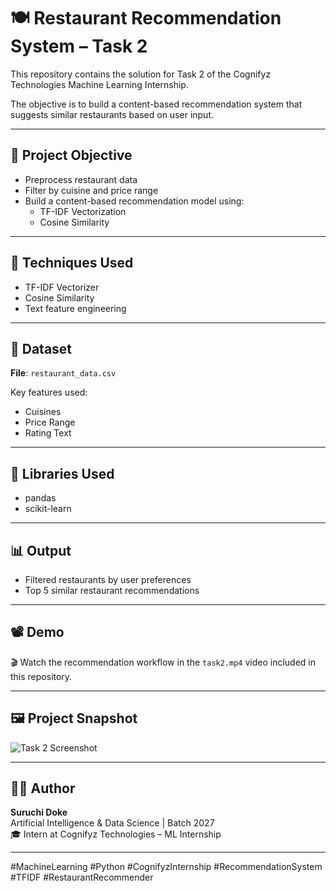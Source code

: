# 🍽️ Restaurant Recommendation System – Task 2

This repository contains the solution for Task 2 of the Cognifyz Technologies Machine Learning Internship.

The objective is to build a content-based recommendation system that suggests similar restaurants based on user input.

---

## 🎯 Project Objective

- Preprocess restaurant data
- Filter by cuisine and price range
- Build a content-based recommendation model using:
  - TF-IDF Vectorization
  - Cosine Similarity

---

## 🧠 Techniques Used

- TF-IDF Vectorizer
- Cosine Similarity
- Text feature engineering

---

## 📁 Dataset

**File**: `restaurant_data.csv`

Key features used:
- Cuisines  
- Price Range  
- Rating Text  

---

## 🧪 Libraries Used

- pandas  
- scikit-learn

---

## 📊 Output

- Filtered restaurants by user preferences  
- Top 5 similar restaurant recommendations  

---

## 📽️ Demo

🎬 Watch the recommendation workflow in the `task2.mp4` video included in this repository.

---

## 🖼️ Project Snapshot

![Task 2 Screenshot](media/task2.PNG)

---

## 🧑‍💻 Author

**Suruchi Doke**  
Artificial Intelligence & Data Science | Batch 2027  
🎓 Intern at Cognifyz Technologies – ML Internship

---

#MachineLearning #Python #CognifyzInternship #RecommendationSystem #TFIDF #RestaurantRecommender
